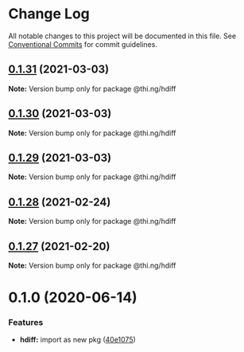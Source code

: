 # Change Log

All notable changes to this project will be documented in this file.
See [Conventional Commits](https://conventionalcommits.org) for commit guidelines.

## [0.1.31](https://github.com/thi-ng/umbrella/compare/@thi.ng/hdiff@0.1.30...@thi.ng/hdiff@0.1.31) (2021-03-03)

**Note:** Version bump only for package @thi.ng/hdiff





## [0.1.30](https://github.com/thi-ng/umbrella/compare/@thi.ng/hdiff@0.1.29...@thi.ng/hdiff@0.1.30) (2021-03-03)

**Note:** Version bump only for package @thi.ng/hdiff





## [0.1.29](https://github.com/thi-ng/umbrella/compare/@thi.ng/hdiff@0.1.28...@thi.ng/hdiff@0.1.29) (2021-03-03)

**Note:** Version bump only for package @thi.ng/hdiff





## [0.1.28](https://github.com/thi-ng/umbrella/compare/@thi.ng/hdiff@0.1.27...@thi.ng/hdiff@0.1.28) (2021-02-24)

**Note:** Version bump only for package @thi.ng/hdiff





## [0.1.27](https://github.com/thi-ng/umbrella/compare/@thi.ng/hdiff@0.1.26...@thi.ng/hdiff@0.1.27) (2021-02-20)

**Note:** Version bump only for package @thi.ng/hdiff





# 0.1.0 (2020-06-14)


### Features

* **hdiff:** import as new pkg ([40e1075](https://github.com/thi-ng/umbrella/commit/40e10755ca520d5d850da98d07b40f9339310318))
